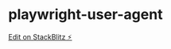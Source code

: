 # playwright-user-agent

[Edit on StackBlitz ⚡️](https://stackblitz.com/edit/jfgreffier-try-playwright-test-sdsboy)